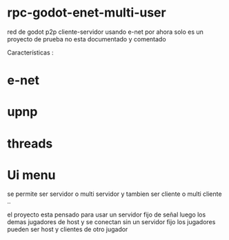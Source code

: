 # rpc-godot-enet-multi-user
 red de godot p2p cliente-servidor usando e-net
 por ahora solo es un proyecto de prueba 
 no esta documentado y comentado 

Características :

# e-net
# upnp
# threads
# Ui menu 

se permite ser servidor o multi servidor 
y tambien ser cliente o multi cliente ..

el proyecto esta pensado para usar un servidor fijo de señal 
luego los demas jugadores de host y se conectan sin un servidor fijo 
los jugadores pueden ser host y clientes de otro jugador 

 
